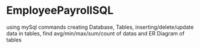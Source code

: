 # EmployeePayrollSQL
using mySql commands creating Database, Tables, inserting/delete/update data in tables, find avg/min/max/sum/count of datas and ER Diagram of tables
